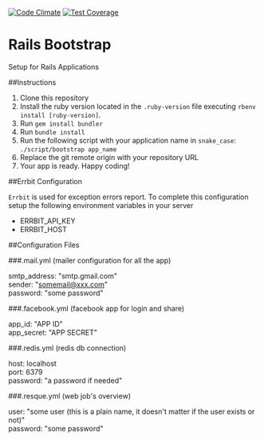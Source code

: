 [![Code Climate](https://codeclimate.com/repos/548f346ce30ba05437006cb3/badges/8fcb0e8dd0a815db2bf9/gpa.svg)](https://codeclimate.com/repos/548f346ce30ba05437006cb3/feed)
[![Test Coverage](https://codeclimate.com/repos/548f346ce30ba05437006cb3/badges/8fcb0e8dd0a815db2bf9/coverage.svg)](https://codeclimate.com/repos/548f346ce30ba05437006cb3/feed)

Rails Bootstrap
===============

Setup for Rails Applications

##Instructions

1. Clone this repository
2. Install the ruby version located in the `.ruby-version` file executing `rbenv install [ruby-version]`.
3. Run `gem install bundler`
4. Run `bundle install`
5. Run the following script with your application name in `snake_case`:
 `./script/bootstrap app_name`
6. Replace the git remote origin with your repository URL
7. Your app is ready. Happy coding!

##Errbit Configuration

`Errbit` is used for exception errors report. To complete this configuration setup the following environment variables in your server
- ERRBIT_API_KEY
- ERRBIT_HOST

##Configuration Files

###.mail.yml (mailer configuration for all the app)

smtp_address: "smtp.gmail.com"  
sender: "somemail@xxx.com"  
password: "some password"

###.facebook.yml (facebook app for login and share)

app_id: "APP ID"  
app_secret: "APP SECRET"  

###.redis.yml (redis db connection)

host: localhost  
port: 6379  
password: "a password if needed"

###.resque.yml (web job's overview)

user: "some user (this is a plain name, it doesn't matter if the user exists or not)"  
password: "some password"

